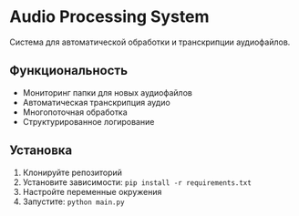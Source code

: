 # Audio Processing System

Система для автоматической обработки и транскрипции аудиофайлов.

## Функциональность

- Мониторинг папки для новых аудиофайлов
- Автоматическая транскрипция аудио
- Многопоточная обработка
- Структурированное логирование

## Установка

1. Клонируйте репозиторий
2. Установите зависимости: `pip install -r requirements.txt`
3. Настройте переменные окружения
4. Запустите: `python main.py`